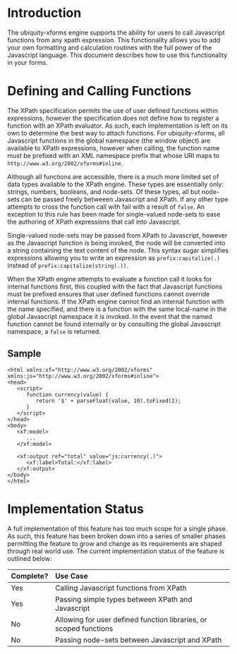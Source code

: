 # Introduction #

The ubiquity-xforms engine supports the ability for users to call Javascript functions from any xpath expression.  This functionality allows you to add your own formatting and calculation routines with the full power of the Javascript language.  This document describes how to use this functionality in your forms.

# Defining and Calling Functions #

The XPath specification permits the use of user defined functions within expressions, however the specification does not define how to register a function with an XPath evaluator.  As such, each implementation is left on its own to determine the best way to attach functions.  For ubiquity-xforms, all Javascript functions in the global namespace (the window object) are available to XPath expressions, however when calling, the function name must be prefixed with an XML namespace prefix that whose URI maps to `http://www.w3.org/2002/xforms#inline`.

Although all functions are accessible, there is a much more limited set of data types available to the XPath engine.  These types are essentially only: strings, numbers, booleans, and node-sets.  Of these types, all but node-sets can be passed freely betweeen Javascript and XPath.  If any other type attempts to cross the function call with fail with a result of `false`.  An exception to this rule has been made for single-valued node-sets to ease the authoring of XPath expressions that call into Javascript.

Single-valued node-sets may be passed from XPath to Javascript, however as the Javascript function is being invoked, the node will be converted into a string containing the text content of the node.  This syntax sugar simplifies expressions allowing  you to write an expression as `prefix:capitalize(.)` instead of `prefix:capitalize(string(.))`.

When the XPath engine attempts to evaluate a function call it looks for internal functions first, this coupled with the fact that Javascript functions must be prefixed ensures that user defined functions cannot override internal functions.  If the XPath engine cannot find an internal function with the name specified, and there is a function with the same local-name in the global Javascript namespace it is invoked.  In the event that the named function cannot be found internally or by consulting the global Javascript namespace, a `false` is returned.

## Sample ##

```
<html xmlns:xf="http://www.w3.org/2002/xforms" xmlns:js="http://www.w3.org/2002/xforms#inline">
<head>
   <script>
      function currency(value) {
         return '$' + parseFloat(value, 10).toFixed(2);
      }
   </script>
</head>
<body>
   <xf:model>
      ...
   </xf:model>

   <xf:output ref="total" value="js:currency(.)">
      <xf:label>Total:</xf:label>
   </xf:output>
</body>
</html>
```

# Implementation Status #

A full implementation of this feature has too much scope for a single phase.  As such, this feature has been broken down into a series of smaller phases permitting the feature to grow and change as its requirements are shaped through real world use.  The current implementation status of the feature is outlined below:

| Complete? | Use Case |
|:----------|:---------|
| Yes       | Calling Javascript functions from XPath |
| Yes       | Passing simple types between XPath and Javascript |
| No        | Allowing for user defined function libraries, or scoped functions |
| No        | Passing node-sets between Javascript and XPath |